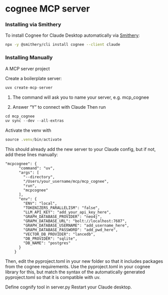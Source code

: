 # cognee MCP server

### Installing via Smithery

To install Cognee for Claude Desktop automatically via [Smithery](https://smithery.ai/server/cognee):

```bash
npx -y @smithery/cli install cognee --client claude
```

### Installing Manually
A MCP server project

Create a boilerplate server:

```jsx
uvx create-mcp-server
```

1. The command will ask you to name your server, e.g. mcp_cognee


2. Answer “Y” to connect with Claude
Then run

```jsx
cd mcp_cognee
uv sync --dev --all-extras
```

Activate the venv with

```jsx
source .venv/bin/activate
```

This should already add the new server to your Claude config, but if not, add these lines manually:

```
"mcpcognee": {
      "command": "uv",
      "args": [
        "--directory",
        "/Users/your_username/mcp/mcp_cognee",
        "run",
        "mcpcognee"
      ],
      "env": {
        "ENV": "local",
        "TOKENIZERS_PARALLELISM": "false",
        "LLM_API_KEY": "add_your_api_key_here",
        "GRAPH_DATABASE_PROVIDER": "neo4j",
        "GRAPH_DATABASE_URL": "bolt://localhost:7687",
        "GRAPH_DATABASE_USERNAME": "add_username_here",
        "GRAPH_DATABASE_PASSWORD": "add_pwd_here",
        "VECTOR_DB_PROVIDER": "lancedb",
        "DB_PROVIDER": "sqlite",
        "DB_NAME": "postgres"
      }
    }
```

Then, edit the pyproject.toml in your new folder so that it includes packages from the cognee requirements. Use the pyproject.toml in your cognee library for this, but match the syntax of the automatically generated pyproject.toml so that it is compatible with uv.

Define cognify tool in server.py
Restart your Claude desktop.
